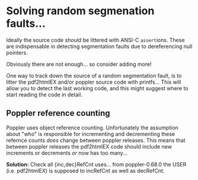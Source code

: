 # Solving random segmenation faults...

Ideally the source code *should* be littered with ANSI-C `assert`ions.
These are indispensable in detecting segmentation faults due to
dereferencing null pointers. 

Obviously there are not enough... so consider adding more!

One way to track down the source of a random segmentation fault, 
is to litter the pdf2htmlEX and/or poppler source code with
printfs... This will allow you to detect the last working code, 
and this might suggest where to start reading the code in detail.

## Poppler reference counting

Poppler uses object reference counting. Unfortunately the assumption
about "who" is responsible for incrementing and decrementing these
refernce counts *does* change between poppler releases. This means
that between poppler releases the pdf2htmlEX code should include
new increments or decrements *or* now has too many...

**Solution:** Check all {inc,dec}RefCnt uses...
from poppler-0.68.0 the USER (i.e. pdf2htmlEX) is supposed to
incRefCnt as well as decRefCnt.

